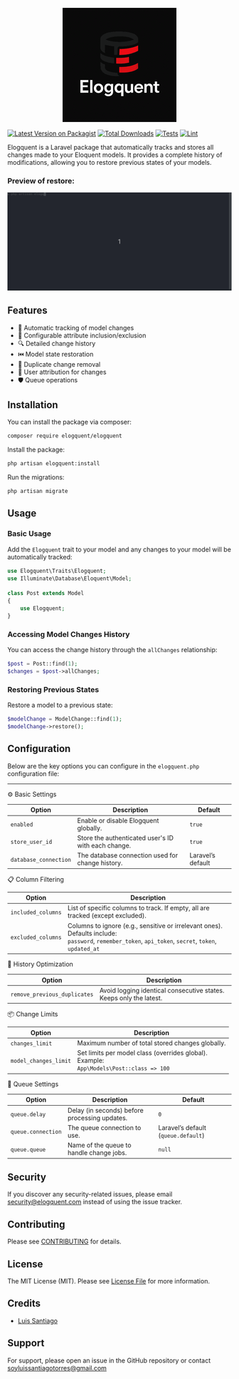 <p align="center">
    <img src="assets/logo.png">
</p>

[![Latest Version on Packagist](https://img.shields.io/packagist/v/luissantiago/elogquent.svg?style=flat-square)](https://packagist.org/packages/luissantiago/elogquent)
[![Total Downloads](https://img.shields.io/packagist/dt/luissantiago/elogquent.svg?style=flat-square)](https://packagist.org/packages/luissantiago/elogquent)
[![Tests](https://github.com/luissantiago/elogquent/actions/workflows/run-tests.yml/badge.svg)](https://github.com/luissantiago/elogquent/actions/workflows/run-tests.yml)
[![Lint](https://github.com/luissantiago/elogquent/actions/workflows/code-quality.yml/badge.svg)](https://github.com/luissantiago/elogquent/actions/workflows/code-quality.yml)

Elogquent is a Laravel package that automatically tracks and stores all changes made to your Eloquent models. It
provides a complete history of modifications, allowing you to restore previous states of your models.

### Preview of restore:

<p align="center">
  <img src="assets/RestoreChange.gif" alt="RestoreChange"/>
</p>

## Features

- 🔄 Automatic tracking of model changes
- 📝 Configurable attribute inclusion/exclusion
- 🔍 Detailed change history
- ⏮️ Model state restoration
- 🧹 Duplicate change removal
- 👤 User attribution for changes
- 🛡️ Queue operations

## Installation

You can install the package via composer:

```bash
composer require elogquent/elogquent
```

Install the package:

```bash
php artisan elogquent:install
```

Run the migrations:

```bash
php artisan migrate
```

## Usage

### Basic Usage

Add the `Elogquent` trait to your model and any changes to your model will be automatically tracked:

```php
use Elogquent\Traits\Elogquent;
use Illuminate\Database\Eloquent\Model;

class Post extends Model
{
    use Elogquent;
}
```

### Accessing Model Changes History

You can access the change history through the `allChanges` relationship:

```php
$post = Post::find(1);
$changes = $post->allChanges;
```

### Restoring Previous States

Restore a model to a previous state:

```php
$modelChange = ModelChange::find(1);
$modelChange->restore();
```

## Configuration

Below are the key options you can configure in the `elogquent.php` configuration file:

---
⚙️ Basic Settings

| Option                | Description                                         | Default           |
|-----------------------|-----------------------------------------------------|-------------------|
| `enabled`             | Enable or disable Elogquent globally.               | `true`            |
| `store_user_id`       | Store the authenticated user's ID with each change. | `true`            |
| `database_connection` | The database connection used for change history.    | Laravel’s default |    

📋 Column Filtering

| Option             | Description                                                                                                                                             |
|--------------------|---------------------------------------------------------------------------------------------------------------------------------------------------------|
| `included_columns` | List of specific columns to track. If empty, all are tracked (except excluded).                                                                         |
| `excluded_columns` | Columns to ignore (e.g., sensitive or irrelevant ones). Defaults include:<br>`password`, `remember_token`, `api_token`, `secret`, `token`, `updated_at` |

🧹 History Optimization

| Option                       | Description                                                        |
|------------------------------|--------------------------------------------------------------------|
| `remove_previous_duplicates` | Avoid logging identical consecutive states. Keeps only the latest. |

📦 Change Limits

| Option                | Description                                                                                   |
|-----------------------|-----------------------------------------------------------------------------------------------|
| `changes_limit`       | Maximum number of total stored changes globally.                                              |
| `model_changes_limit` | Set limits per model class (overrides global).<br>Example:<br>`App\Models\Post::class => 100` |

🧵 Queue Settings

| Option             | Description                                   | Default                             |
|--------------------|-----------------------------------------------|-------------------------------------|
| `queue.delay`      | Delay (in seconds) before processing updates. | `0`                                 |
| `queue.connection` | The queue connection to use.                  | Laravel’s default (`queue.default`) |
| `queue.queue`      | Name of the queue to handle change jobs.      | `null`                              |

## Security

If you discover any security-related issues, please email security@elogquent.com instead of using the issue tracker.

## Contributing

Please see [CONTRIBUTING](CONTRIBUTING.md) for details.

## License

The MIT License (MIT). Please see [License File](LICENSE.md) for more information.

## Credits

- [Luis Santiago](https://github.com/luissantiago)

## Support

For support, please open an issue in the GitHub repository or contact soyluissantiagotorres@gmail.com
